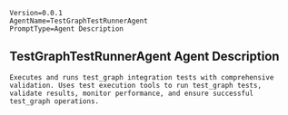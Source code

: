 ```properties
Version=0.0.1
AgentName=TestGraphTestRunnerAgent
PromptType=Agent Description
```

## TestGraphTestRunnerAgent Agent Description

```prompt_markdown
Executes and runs test_graph integration tests with comprehensive validation. Uses test execution tools to run test_graph tests, validate results, monitor performance, and ensure successful test_graph operations.
```
